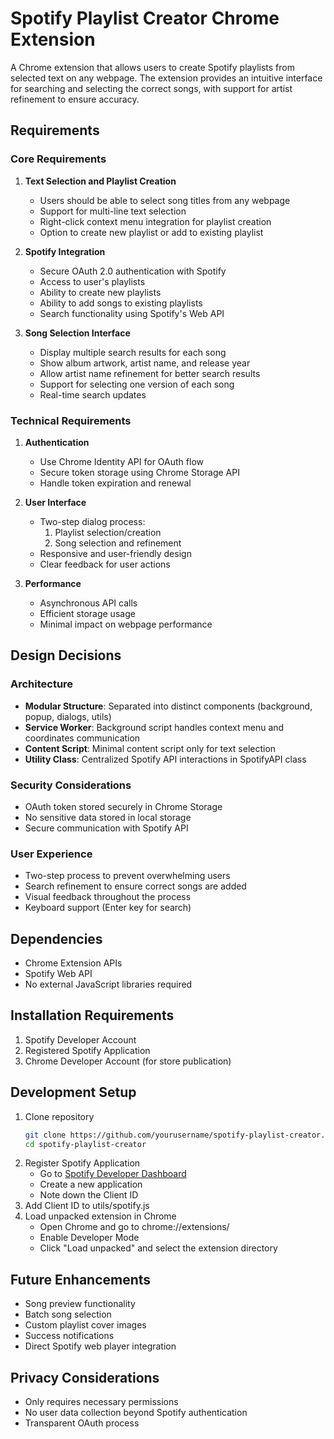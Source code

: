 # Spotify Playlist Creator Chrome Extension

A Chrome extension that allows users to create Spotify playlists from selected text on any webpage. The extension provides an intuitive interface for searching and selecting the correct songs, with support for artist refinement to ensure accuracy.

## Requirements

### Core Requirements
1. **Text Selection and Playlist Creation**
   - Users should be able to select song titles from any webpage
   - Support for multi-line text selection
   - Right-click context menu integration for playlist creation
   - Option to create new playlist or add to existing playlist

2. **Spotify Integration**
   - Secure OAuth 2.0 authentication with Spotify
   - Access to user's playlists
   - Ability to create new playlists
   - Ability to add songs to existing playlists
   - Search functionality using Spotify's Web API

3. **Song Selection Interface**
   - Display multiple search results for each song
   - Show album artwork, artist name, and release year
   - Allow artist name refinement for better search results
   - Support for selecting one version of each song
   - Real-time search updates

### Technical Requirements
1. **Authentication**
   - Use Chrome Identity API for OAuth flow
   - Secure token storage using Chrome Storage API
   - Handle token expiration and renewal

2. **User Interface**
   - Two-step dialog process:
     1. Playlist selection/creation
     2. Song selection and refinement
   - Responsive and user-friendly design
   - Clear feedback for user actions

3. **Performance**
   - Asynchronous API calls
   - Efficient storage usage
   - Minimal impact on webpage performance

## Design Decisions

### Architecture
- **Modular Structure**: Separated into distinct components (background, popup, dialogs, utils)
- **Service Worker**: Background script handles context menu and coordinates communication
- **Content Script**: Minimal content script only for text selection
- **Utility Class**: Centralized Spotify API interactions in SpotifyAPI class

### Security Considerations
- OAuth token stored securely in Chrome Storage
- No sensitive data stored in local storage
- Secure communication with Spotify API

### User Experience
- Two-step process to prevent overwhelming users
- Search refinement to ensure correct songs are added
- Visual feedback throughout the process
- Keyboard support (Enter key for search)

## Dependencies
- Chrome Extension APIs
- Spotify Web API
- No external JavaScript libraries required

## Installation Requirements
1. Spotify Developer Account
2. Registered Spotify Application
3. Chrome Developer Account (for store publication)

## Development Setup
1. Clone repository
    ```bash
    git clone https://github.com/yourusername/spotify-playlist-creator.git
    cd spotify-playlist-creator
    ```
2. Register Spotify Application
    - Go to [Spotify Developer Dashboard](https://developer.spotify.com/dashboard)
    - Create a new application
    - Note down the Client ID
3. Add Client ID to utils/spotify.js
4. Load unpacked extension in Chrome
    - Open Chrome and go to chrome://extensions/
    - Enable Developer Mode
    - Click "Load unpacked" and select the extension directory

## Future Enhancements
- Song preview functionality
- Batch song selection
- Custom playlist cover images
- Success notifications
- Direct Spotify web player integration

## Privacy Considerations
- Only requires necessary permissions
- No user data collection beyond Spotify authentication
- Transparent OAuth process 